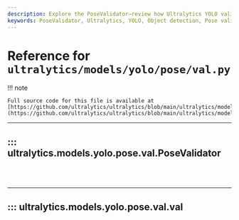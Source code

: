 ```yaml
---
description: Explore the PoseValidator—review how Ultralytics YOLO validates poses for object detection. Improve your understanding of YOLO.
keywords: PoseValidator, Ultralytics, YOLO, Object detection, Pose validation
---
```


# Reference for `ultralytics/models/yolo/pose/val.py`

!!! note

    Full source code for this file is available at [https://github.com/ultralytics/ultralytics/blob/main/ultralytics/models/yolo/pose/val.py](https://github.com/ultralytics/ultralytics/blob/main/ultralytics/models/yolo/pose/val.py).

---
## ::: ultralytics.models.yolo.pose.val.PoseValidator
<br><br>

---
## ::: ultralytics.models.yolo.pose.val.val
<br><br>
